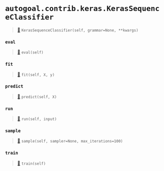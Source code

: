 # `autogoal.contrib.keras.KerasSequenceClassifier`

> [📝](https://github.com/autogal/autogoal/blob/master/autogoal/contrib/keras/_base.py#L182)
> `KerasSequenceClassifier(self, grammar=None, **kwargs)`

### `eval`

> [📝](https://github.com/autogoal/autogoal/blob/master/autogoal/contrib/keras/_base.py#L43)
> `eval(self)`

### `fit`

> [📝](https://github.com/autogoal/autogoal/blob/master/autogoal/contrib/keras/_base.py#L159)
> `fit(self, X, y)`

### `predict`

> [📝](https://github.com/autogoal/autogoal/blob/master/autogoal/contrib/keras/_base.py#L166)
> `predict(self, X)`

### `run`

> [📝](https://github.com/autogoal/autogoal/blob/master/autogoal/contrib/keras/_base.py#L189)
> `run(self, input)`

### `sample`

> [📝](https://github.com/autogoal/autogoal/blob/master/autogoal/contrib/keras/_base.py#L67)
> `sample(self, sampler=None, max_iterations=100)`

### `train`

> [📝](https://github.com/autogoal/autogoal/blob/master/autogoal/contrib/keras/_base.py#L40)
> `train(self)`

